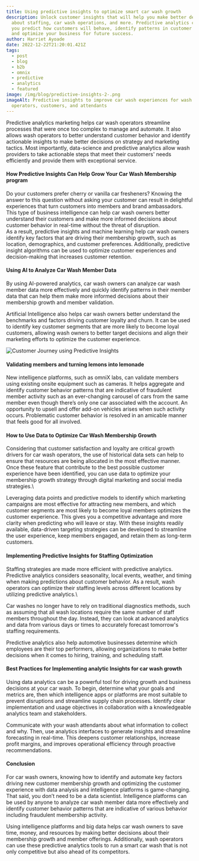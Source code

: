 ```yaml
---
title: Using predictive insights to optimize smart car wash growth
description: Unlock customer insights that will help you make better decisions
  about staffing, car wash operations, and more. Predictive analytics can help
  you predict how customers will behave, identify patterns in customer behavior,
  and optimize your business for future success.
author: Harriet Ayoade
date: 2022-12-22T21:20:01.421Z
tags:
  - post
  - blog
  - b2b
  - omnix
  - predictive
  - analytics
  - featured
image: /img/blog/predictive-insights-2-.png
imageAlt: Predictive insights to improve car wash experiences for wash
  operators, customers, and attendants
---
```

Predictive analytics marketing helps car wash operators streamline processes that were once too complex to manage and automate. It also allows wash operators to better understand customer behavior and identify actionable insights to make better decisions on strategy and marketing tactics. Most importantly, data-science and predictive analytics allow wash providers to take actionable steps that meet their customers' needs efficiently and provide them with exceptional service.

#### How Predictive Insights Can Help Grow Your Car Wash Membership program

Do your customers prefer cherry or vanilla car fresheners? Knowing the answer to this question without asking your customer can result in delightful experiences that turn customers into members and brand ambassadors. This type of business intelligence can help car wash owners better understand their customers and make more informed decisions about customer behavior in real-time without the threat of disruption.
\
As a result, predictive insights and machine learning help car wash owners identify key factors that are driving their membership growth, such as location, demographics, and customer preferences. Additionally, predictive insight algorithms can be used to optimize customer experiences and decision-making that increases customer retention.

#### Using AI to Analyze Car Wash Member Data

By using AI-powered analytics, car wash owners can analyze car wash member data more effectively and quickly identify patterns in their member data that can help them make more informed decisions about their membership growth and member validation.

Artificial Intelligence also helps car wash owners better understand the benchmarks and factors driving customer loyalty and churn. It can be used to identify key customer segments that are more likely to become loyal customers, allowing wash owners to better target decisions and align their marketing efforts to optimize the customer experience.

![Customer Journey using Predictive Insights](/img/blog/customer-journey-5-×-4-in-.png "Customer Journey Map")

#### Validating members and turning lemons into lemonade

New intelligence platforms, such as omniX labs, can validate members using existing onsite equipment such as cameras. It helps aggregate and identify customer behavior patterns that are indicative of fraudulent member activity such as an ever-changing carousel of cars from the same member even though there’s only one car associated with the account. An opportunity to upsell and offer add-on vehicles arises when such activity occurs. Problematic customer behavior is resolved in an amicable manner that feels good for all involved.

#### How to Use Data to Optimize Car Wash Membership Growth

Considering that customer satisfaction and loyalty are critical growth drivers for car wash operators, the use of historical data sets can help to ensure that resources are being allocated in the most effective manner. Once these feature that contribute to the best possible customer experience have been identified, you can use data to optimize your membership growth strategy through digital marketing and social media strategies.\

Leveraging data points and predictive models to identify which marketing campaigns are most effective for attracting new members, and which customer segments are most likely to become loyal members optimizes the customer experience. This gives you a competitive advantage and more clarity when predicting who will leave or stay. With these insights readily available, data-driven targeting strategies can be developed to streamline the user experience, keep members engaged, and retain them as long-term customers.

#### Implementing Predictive Insights for Staffing Optimization

Staffing strategies are made more efficient with predictive analytics. Predictive analytics considers seasonality, local events, weather, and timing when making predictions about customer behavior. As a result, wash operators can optimize their staffing levels across different locations by utilizing predictive analytics.\

Car washes no longer have to rely on traditional diagnostics methods, such as assuming that all wash locations require the same number of staff members throughout the day. Instead, they can look at advanced analytics and data from various days or times to accurately forecast tomorrow's staffing requirements.

Predictive analytics also help automotive businesses determine which employees are their top performers, allowing organizations to make better decisions when it comes to hiring, training, and scheduling staff.

#### Best Practices for Implementing analytic Insights for car wash growth

Using data analytics can be a powerful tool for driving growth and business decisions at your car wash. To begin, determine what your goals and metrics are, then which intelligence apps or platforms are most suitable to prevent disruptions and streamline supply chain processes. Identify clear implementation and usage objectives in collaboration with a knowledgeable analytics team and stakeholders.

Communicate with your wash attendants about what information to collect and why. Then, use analytics interfaces to generate insights and streamline forecasting in real-time. This deepens customer relationships, increase profit margins, and improves operational efficiency through proactive recommendations.

#### Conclusion

For car wash owners, knowing how to identify and automate key factors driving new customer membership growth and optimizing the customer experience with data analysis and intelligence platforms is game-changing. That said, you don’t need to be a data scientist. Intelligence platforms can be used by anyone to analyze car wash member data more effectively and identify customer behavior patterns that are indicative of various behavior including fraudulent membership activity.

Using intelligence platforms and big data helps car wash owners to save time, money, and resources by making better decisions about their membership growth and member offerings. Additionally, wash operators can use these predictive analytics tools to run a smart car wash that is not only competitive but also ahead of its competitors.